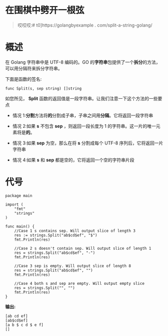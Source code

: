 # 在围棋中劈开一根弦

> 哎哎哎:# t0]https://golangbyexample . com/split-a-string-golang/

# **概述**

在 Golang 字符串中是 UTF-8 编码的。GO 的**字符串**包提供了一个**拆分**的方法，可以用分隔符来拆分字符串。

下面是函数的签名:

```
func Split(s, sep string) []string
```

如您所见， **Split** 函数的返回值是一段字符串。让我们注意一下这个方法的一些要点

*   情况 1:**分割**方法将**的**分割成子串，子串之间用**分隔**。它将返回一段字符串

*   情况 2:如果 **s** 不包含 **sep** ，则返回一段长度为 1 的字符串。这一片的唯一元素将是**的**。

*   情况 3:如果 **sep** 为空，那么在将 **s** 分割成每个 UTF-8 序列后，它将返回一片字符串

*   情况 4:如果 **s** 和 **sep** 都是空的，它将返回一个空的字符串片段

# **代号**

```
package main

import (
    "fmt"
    "strings"
)

func main() {
    //Case 1 s contains sep. Will output slice of length 3
    res := strings.Split("ab$cd$ef", "$")
    fmt.Println(res)

    //Case 2 s doesn't contain sep. Will output slice of length 1
    res = strings.Split("ab$cd$ef", "-")
    fmt.Println(res)

    //Case 3 sep is empty. Will output slice of length 8
    res = strings.Split("ab$cd$ef", "")
    fmt.Println(res)

    //Case 4 both s and sep are empty. Will output empty slice
    res = strings.Split("", "")
    fmt.Println(res)
}
```

**输出:**

```
[ab cd ef]
[ab$cd$ef]
[a b $ c d $ e f]
[]
```
